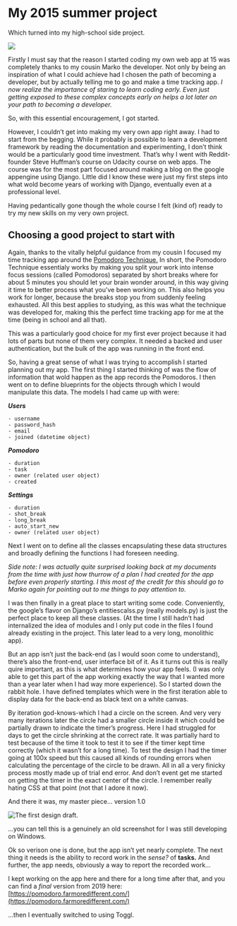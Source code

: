# My 2015 summer project
Which turned into my high-school side project.


![](https://paper-attachments.dropbox.com/s_0CAEE56025BF946F427DA9E50C75DDC8FE7EDE66F0354135C8390C794DE71A99_1569868719077_tomato+header.jpg)


Firstly I must say that the reason I started coding my own web app at 15 was completely thanks to my cousin Marko the developer. Not only by being an inspiration of what I could achieve had I chosen the path of becoming a developer, but by actually telling me to go and make a time tracking app. *I now realize the importance of staring to learn coding early. Even just getting exposed to these complex concepts early on helps a lot later on your path to becoming a developer.* 

So, with this essential encouragement, I got started. 

However, I couldn’t get into making my very own app right away. I had to start from the begging. While it probably is possible to learn a development framework by reading the documentation and experimenting, I don’t think would be a particularly good time investment. That’s why I went with Reddit-founder Steve Huffman’s course on Udacity course on web apps. The course was for the most part focused around making a blog on the google appengine using Django. Little did I know these were just my first steps into what wold become years of working with Django, eventually even at a professional level. 

Having pedantically gone though the whole course I felt (kind of) ready to try my new skills on my very own project.


## Choosing a good project to start with

Again, thanks to the vitally helpful guidance from my cousin I focused my time tracking app around the [Pomodoro Technique.](https://francescocirillo.com/pages/pomodoro-technique) In short, the Pomodoro Technique essentialy works by making you split your work into intense focus sessions (called Pomodoros) separated by short breaks where for about 5 minutes you should let your brain wonder around, in this way giving it time to better process what you’ve been working on. This also helps you work for longer, because the breaks stop you from suddenly feeling exhausted. All this best applies to studying, as this was what the technique was developed for, making this the perfect time tracking app for me at the time (being in school and all that).

This was a particularly good choice for my first ever project because it had lots of parts but none of them very complex. It needed a backed and user authentication, but the bulk of the app was running in the front end.

So, having a great sense of what I was trying to accomplish I started planning out my app. The first thing I started thinking of was the flow of information that wold happen as the app records the Pomodoros. I then went on to define blueprints for the objects through which I would manipulate this data. The models I had came up with were:

***Users***

    - username
    - password_hash
    - email
    - joined (datetime object)


***Pomodoro***

    - duration 
    - task 
    - owner (related user object)
    - created

***Settings***

    - duration
    - shot_break
    - long_break
    - auto_start_new
    - owner (related user object)

Next I went on to define all the classes encapsulating these data structures and broadly defining the functions I had foreseen needing.

*Side note: I was actually quite surprised looking back at my documents from the time with just how thurrow of a plan I had created for the app before even properly starting. I this most of the credit for this should go to Marko again for pointing out to me things to pay attention to.* 

I was then finally in a great place to start writing some code.  Conveniently, the google’s flavor on Django’s entitiescalss.py (really models.py) is just the perfect place to keep all these classes. (At the time I still hadn’t had internalized the idea of modules and I only put code in the files I found already existing in the project. This later lead to a very long, monolithic app).

But an app isn’t just the back-end (as I would soon come to understand), there’s also the front-end, user interface bit of it. As it turns out this is really quire important, as this is what determines how your app feels. (I was only able to get this part of the app working exactly the way that I wanted more than a year later when I had way more experience). So I started down the rabbit hole. I have defined templates which were in the first iteration able to display data for the back-end as black text on a white canvas. 

By iteration god-knows-which I had a circle on the screen. And very very many iterations later the circle had a smaller circle inside it which could be partially drawn to indicate the timer’s progress. Here I had struggled for days to get the circle shrinking at the correct rate. It was partially hard to test because of the time it took to test it to see if the timer kept time correctly (which it wasn’t for a long time). To test the design I had the timer going at 100x speed but this caused all kinds of rounding errors when calculating the percentage of the circle to be drawn. All in all a very finicky process mostly made up of trial end error. And don’t event get me started on getting the timer in the exact center of the circle. I remember really hating CSS at that point (not that I adore it now).

And there it was, my master piece… version 1.0


![The first design draft.](https://trello-attachments.s3.amazonaws.com/55cc8d121f5c108a86673464/1366x768/15f42593415080ed29d6d45fc65407e0/circular_timer_design.png)


…you can tell this is a genuinely an old screenshot for I was still developing on Windows. 

Ok so verison one is done, but the app isn’t yet nearly complete. The next thing it needs is the ability to record work in the *sense?* of **tasks.** And further, the app needs, obviously a way to report the recorded work…

I kept working on the app here and there for a long time after that, and you can find a *final* version from 2019 here:
[](https://pomodorowebapp.appspot.com/)[https://pomodoro.farmoredifferent.com/](https://pomodoro.farmoredifferent.com/)

...then I eventually switched to using Toggl.

